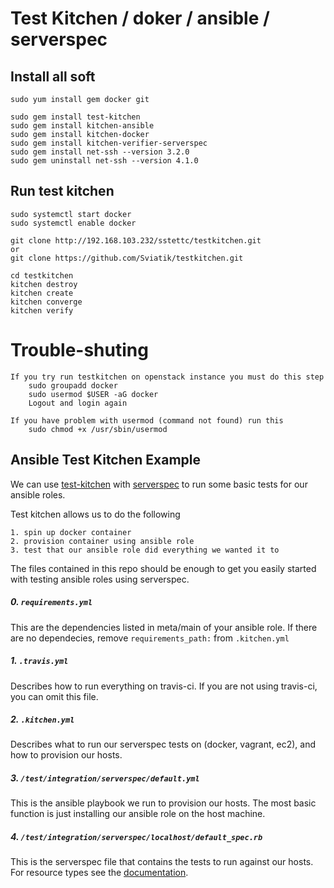 # Test Kitchen / doker / ansible / serverspec
## Install all soft
    sudo yum install gem docker git
    
    sudo gem install test-kitchen
    sudo gem install kitchen-ansible
    sudo gem install kitchen-docker
    sudo gem install kitchen-verifier-serverspec
    sudo gem install net-ssh --version 3.2.0
    sudo gem uninstall net-ssh --version 4.1.0
    
## Run test kitchen
    sudo systemctl start docker
    sudo systemctl enable docker
    
    git clone http://192.168.103.232/sstettc/testkitchen.git 
    or
    git clone https://github.com/Sviatik/testkitchen.git
    
    cd testkitchen
    kitchen destroy
    kitchen create
    kitchen converge
    kitchen verify
    
    
    
    
    
    
    
    
    
    
    
    
    
# Trouble-shuting
    If you try run testkitchen on openstack instance you must do this step
        sudo groupadd docker
        sudo usermod $USER -aG docker
        Logout and login again
        
    If you have problem with usermod (command not found) run this
        sudo chmod +x /usr/sbin/usermod    
        



## Ansible Test Kitchen Example

We can use [test-kitchen](https://github.com/test-kitchen/test-kitchen) with [serverspec](http://serverspec.org/) to run some basic tests for our ansible roles.

Test kitchen allows us to do the following

```
1. spin up docker container
2. provision container using ansible role
3. test that our ansible role did everything we wanted it to
```

The files contained in this repo should be enough to get you easily started with testing ansible roles using serverspec.

##### 0. `requirements.yml`

This are the dependencies listed in meta/main of your ansible role. If there are no dependecies, remove `requirements_path:` from `.kitchen.yml`

##### 1. `.travis.yml`

Describes how to run everything on travis-ci. If you are not using travis-ci, you can omit this file.

##### 2. `.kitchen.yml`

Describes what to run our serverspec tests on (docker, vagrant, ec2), and how to provision our hosts.

##### 3. `/test/integration/serverspec/default.yml`

This is the ansible playbook we run to provision our hosts. The most basic function is just installing our ansible role on the host machine.

##### 4. `/test/integration/serverspec/localhost/default_spec.rb`

This is the serverspec file that contains the tests to run against our hosts. For resource types see the [documentation](http://serverspec.org/resource_types.html).

